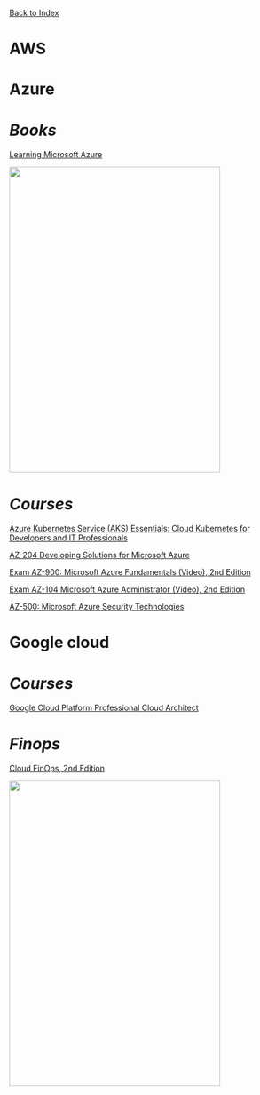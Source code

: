[Back to Index](index.html)

# AWS

# Azure

# ***Books***

[Learning Microsoft Azure](https://learning.oreilly.com/library/view/learning-microsoft-azure/9781098113315/)

<img src="https://learning.oreilly.com/api/v2/epubs/urn:orm:book:9781098113315/files/assets/cover.png" width="380" height="550" />

# ***Courses***

[Azure Kubernetes Service (AKS) Essentials: Cloud Kubernetes for Developers and IT Professionals](https://learning.oreilly.com/course/azure-kubernetes-service/0636920982777/)

[AZ-204 Developing Solutions for Microsoft Azure](https://learning.oreilly.com/course/az-204-developing-solutions/9781838989293/)

[Exam AZ-900: Microsoft Azure Fundamentals (Video), 2nd Edition](https://learning.oreilly.com/course/exam-az-900-microsoft/9780137307005/)

[Exam AZ-104 Microsoft Azure Administrator (Video), 2nd Edition](https://learning.oreilly.com/videos/-/9780137590001/)

[AZ-500: Microsoft Azure Security Technologies](https://learning.oreilly.com/course/az-500-microsoft-azure/9781836207214/)

# Google cloud

# ***Courses***

[Google Cloud Platform Professional Cloud Architect](https://learning.oreilly.com/course/google-cloud-platform/9780138041106/)

# ***Finops***

[Cloud FinOps, 2nd Edition](https://learning.oreilly.com/library/view/cloud-finops-2nd/9781492098348/)

<img src="https://learning.oreilly.com/api/v2/epubs/urn:orm:book:9781492098348/files/assets/cover.png" width="380" height="550" />


